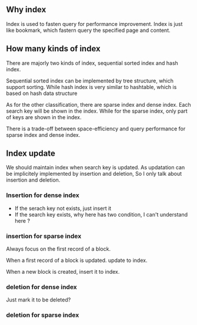 ## Why index

Index is used to fasten query for performance improvement. Index is just like bookmark, which fastern query the specified page and content. 

## How many kinds of index

There are majorly two kinds of index, sequential sorted index and hash index.

Sequential sorted index can be implemented by tree structure, which support sorting. While hash index is very similar to hashtable, which is based on hash data structure


As for the other classification, there are sparse index and dense index.  Each search key will be shown in the index. While for the sparse index, only part of keys are shown in the index. 

There is a trade-off between space-efficiency and query performance for sparse index and dense index. 

## Index update 

We should maintain index when search key is updated. As updatation can be implicitely implemented by insertion and deletion, So I only talk about insertion and deletion.

### Insertion for dense index

- If the serach key not exists, just insert it
- If the search key exists,  why here has two condition, I can't understand here ? 


### insertion for sparse index 
Always focus on the first record of a block. 

When a first record of a block is updated. update to index.

When a new block is created, insert it to index. 

### deletion for dense index 

Just mark it to be deleted? 
 

### deletion for sparse index 


